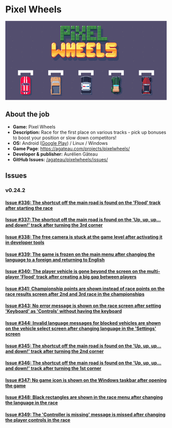 # Pixel Wheels

![PW](/Pixel_Wheels/files/00.png)

## About the job

- **Game:** Pixel Wheels
- **Description:** Race for the first place on various tracks - pick up bonuses to boost your position or slow down competitors!
- **OS:** Android ([Google Play](https://play.google.com/store/apps/details?id=com.agateau.tinywheels.android)) / Linux / Windows
- **Game Page**: https://agateau.com/projects/pixelwheels/
- **Developer & publisher:** Aurélien Gâteau
- **GitHub Issues:** [/agateau/pixelwheels/issues/](https://github.com/agateau/pixelwheels/issues/created_by/lukmarcus)

## Issues

### v0.24.2

#### [Issue #336: The shortcut off the main road is found on the 'Flood' track after starting the race](/Pixel_Wheels/files/336.md)

#### [Issue #337: The shortcut off the main road is found on the 'Up, up, up... and down!' track after turning the 3rd corner](/Pixel_Wheels/files/337.md)

#### [Issue #338: The free camera is stuck at the game level after activating it in developer tools](/Pixel_Wheels/files/338.md)

#### [Issue #339: The game is frozen on the main menu after changing the language to a foreign and returning to English](/Pixel_Wheels/files/339.md)

#### [Issue #340: The player vehicle is gone beyond the screen on the multi-player 'Flood' track after creating a big gap between players](/Pixel_Wheels/files/340.md)

#### [Issue #341: Championship points are shown instead of race points on the race results screen after 2nd and 3rd race in the championships](/Pixel_Wheels/files/341.md)

#### [Issue #343: No error message is shown on the race screen after setting 'Keyboard' as 'Controls' without having the keyboard](/Pixel_Wheels/files/343.md)

#### [Issue #344: Invalid language messages for blocked vehicles are shown on the vehicle select screen after changing language in the 'Settings' screen](/Pixel_Wheels/files/344.md)

#### [Issue #345: The shortcut off the main road is found on the 'Up, up, up... and down!' track after turning the 2nd corner](/Pixel_Wheels/files/345.md)

#### [Issue #346: The shortcut off the main road is found on the 'Up, up, up... and down!' track after turning the 1st corner](/Pixel_Wheels/files/346.md)

#### [Issue #347: No game icon is shown on the Windows taskbar after opening the game](/Pixel_Wheels/files/347.md)

#### [Issue #348: Black rectangles are shown in the race menu after changing the language in the race](/Pixel_Wheels/files/348.md)

#### [Issue #349: The 'Controller is missing' message is missed after changing the player controls in the race](/Pixel_Wheels/files/349.md)
